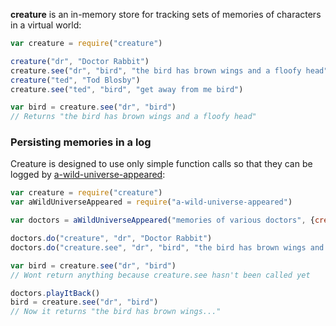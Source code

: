 **creature** is an in-memory store for tracking sets of memories of characters in a virtual world:

```javascript
var creature = require("creature")

creature("dr", "Doctor Rabbit")
creature.see("dr", "bird", "the bird has brown wings and a floofy head")
creature("ted", "Tod Blosby")
creature.see("ted", "bird", "get away from me bird")

var bird = creature.see("dr", "bird")
// Returns "the bird has brown wings and a floofy head"
```

### Persisting memories in a log

Creature is designed to use only simple function calls so that they can be logged by [a-wild-universe-appeared](https://github.com/erikpukinskis/a-wild-universe-appeared):

```javascript
var creature = require("creature")
var aWildUniverseAppeared = require("a-wild-universe-appeared")

var doctors = aWildUniverseAppeared("memories of various doctors", {creature: "creature"})

doctors.do("creature", "dr", "Doctor Rabbit")
doctors.do("creature.see", "dr", "bird", "the bird has brown wings and a floofy head")

var bird = creature.see("dr", "bird")
// Wont return anything because creature.see hasn't been called yet

doctors.playItBack()
bird = creature.see("dr", "bird")
// Now it returns "the bird has brown wings..."
```

